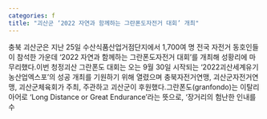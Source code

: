 ```yaml
---
categories: f
title: "괴산군 ‘2022 자연과 함께하는 그란폰도자전거 대회’ 개최"
---
```

충북 괴산군은 지난 25일 수산식품산업거점단지에서 1,700여 명 전국 자전거 동호인들이 참석한 가운데 ‘2022 자연과 함께하는 그란폰도자전거 대회’를 개최해 성황리에 마무리했다.이번 청정괴산 그란폰도 대회는 오는 9월 30일 시작되는 ‘2022괴산세계유기농산업엑스포’의 성공 개최를 기원하기 위해 열렸으며 충북자전거연맹, 괴산군자전거연맹, 괴산군체육회가 주최, 주관하고 괴산군이 후원했다.그란폰도(granfondo)는 이탈리아어로 ‘Long Distance or Great Endurance’라는 뜻으로, ‘장거리의 험난한 인내를 수